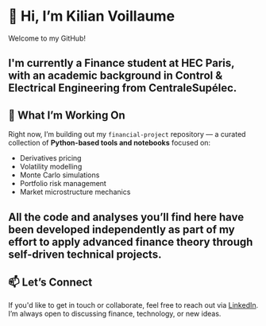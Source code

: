 # 👋 Hi, I’m Kilian Voillaume

Welcome to my GitHub!

I'm currently a **Finance student at HEC Paris**, with an academic background in **Control & Electrical Engineering** from **CentraleSupélec**.
---
## 🔧 What I’m Working On

Right now, I’m building out my `financial-project` repository — a curated collection of **Python-based tools and notebooks** focused on:

- Derivatives pricing  
- Volatility modelling  
- Monte Carlo simulations  
- Portfolio risk management  
- Market microstructure mechanics  

All the code and analyses you’ll find here have been developed independently as part of my effort to apply advanced finance theory through self-driven technical projects.
---
## 📫 Let’s Connect

If you'd like to get in touch or collaborate, feel free to reach out via [LinkedIn](https://www.linkedin.com/in/kilian-voillaume/). I’m always open to discussing finance, technology, or new ideas.
